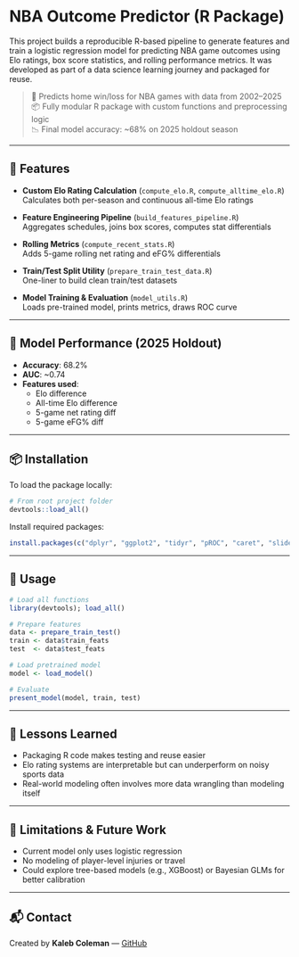 # NBA Outcome Predictor (R Package)

This project builds a reproducible R-based pipeline to generate features and train a logistic regression model for predicting NBA game outcomes using Elo ratings, box score statistics, and rolling performance metrics. It was developed as part of a data science learning journey and packaged for reuse.

> 🏀 Predicts home win/loss for NBA games with data from 2002–2025  
> 📦 Fully modular R package with custom functions and preprocessing logic  
> 📉 Final model accuracy: ~68% on 2025 holdout season

---

## 📌 Features

- **Custom Elo Rating Calculation** (`compute_elo.R`, `compute_alltime_elo.R`)  
  Calculates both per-season and continuous all-time Elo ratings

- **Feature Engineering Pipeline** (`build_features_pipeline.R`)  
  Aggregates schedules, joins box scores, computes stat differentials

- **Rolling Metrics** (`compute_recent_stats.R`)  
  Adds 5-game rolling net rating and eFG% differentials

- **Train/Test Split Utility** (`prepare_train_test_data.R`)  
  One-liner to build clean train/test datasets

- **Model Training & Evaluation** (`model_utils.R`)  
  Loads pre-trained model, prints metrics, draws ROC curve

---

## 🧪 Model Performance (2025 Holdout)

- **Accuracy**: 68.2%  
- **AUC**: ~0.74  
- **Features used**:
  - Elo difference  
  - All-time Elo difference  
  - 5-game net rating diff  
  - 5-game eFG% diff

---

## 📦 Installation

To load the package locally:

```r
# From root project folder
devtools::load_all()
```

Install required packages:

```r
install.packages(c("dplyr", "ggplot2", "tidyr", "pROC", "caret", "slider", "hoopR", "devtools"))
```

---

## 🔧 Usage

```r
# Load all functions
library(devtools); load_all()

# Prepare features
data <- prepare_train_test()
train <- data$train_feats
test  <- data$test_feats

# Load pretrained model
model <- load_model()

# Evaluate
present_model(model, train, test)
```

---

## 🧠 Lessons Learned

- Packaging R code makes testing and reuse easier  
- Elo rating systems are interpretable but can underperform on noisy sports data  
- Real-world modeling often involves more data wrangling than modeling itself

---

## 🚧 Limitations & Future Work

- Current model only uses logistic regression  
- No modeling of player-level injuries or travel  
- Could explore tree-based models (e.g., XGBoost) or Bayesian GLMs for better calibration

---

## 📬 Contact

Created by **Kaleb Coleman** — [GitHub](https://github.com/kalebcoleman)
